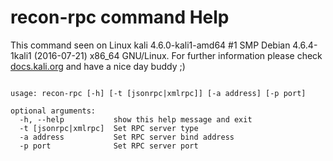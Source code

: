 # recon-rpc command Help
 
 This command seen on Linux kali 4.6.0-kali1-amd64 #1 SMP Debian 4.6.4-1kali1 (2016-07-21) x86_64 GNU/Linux. For further information please check [docs.kali.org](docs.kali.org) and have a nice day buddy ;) 

~~~

usage: recon-rpc [-h] [-t [jsonrpc|xmlrpc]] [-a address] [-p port]

optional arguments:
  -h, --help           show this help message and exit
  -t [jsonrpc|xmlrpc]  Set RPC server type
  -a address           Set RPC server bind address
  -p port              Set RPC server port

~~~

